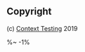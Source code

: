 <!-- ## TODO

- [ ] Add a new item to the todo list. -->

## Copyright

(c) [Context Testing][1] 2019

[1]: https://contexttesting.com

%~ -1%